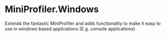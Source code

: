 MiniProfiler.Windows
====================

Extends the fantastic MiniProfiler and adds functionality to make it easy to use in windows based applications (E.g. console applications)